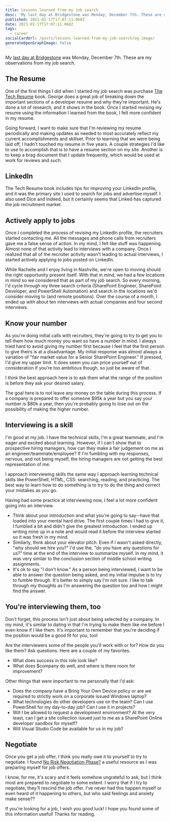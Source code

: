 ```yaml
---
title: Lessons learned from my job search
desc: 'My last day at Bridgestone was Monday, December 7th. These are my observations from my job search.'
published: 2021-01-17T17:07:11.068Z
date: 2021-01-17T17:07:11.068Z
tags:
  - career
socialCardUrl: /posts/lessons-learned-from-my-job-search/og-image/
generateOpenGraphImage: false
---
```

My [last day at Bridgestone](https://obsolete29.com/posts/lessons-learned-from-bridgestone/) was Monday, December 7th. These are my observations from my job search.

## The Resume

One of the first things I did when I started my job search was purchase [The Tech Resume](https://thetechresume.com/) book. George does a great job of breaking down the important sections of a developer resume and why they're important. He's done a lot of research, and it shows in the book. Once I started revising my resume using the information I learned from the book, I felt more confident in my resume.

Going forward, I want to make sure that I'm reviewing my resume periodically and making updates as needed to most accurately reflect my current accomplishments and skillset. Prior to learning that we were being laid off, I hadn't touched my resume in five years. A couple strategies I'd like to use to accomplish that is to have a resume section on my site. Another is to keep a brag document that I update frequently, which would be used at work for reviews and such.

## LinkedIn

The Tech Resume book includes tips for improving your LinkedIn profile, and it was the primary site I used to search for jobs and advertise myself. I also used Dice and Indeed, but it certainly seems that Linked has captured the job recruitment market.

## Actively apply to jobs

Once I completed the process of revising my LinkedIn profile, the recruiters started contacting me. All the messages and phone calls from recruiters gave me a false sense of action. In my mind, I felt like stuff was happening. Almost none of that activity lead to interviews with a company. Once I realized that all of the recruiter activity wasn't leading to actual interviews, I started actively applying to jobs posted on LinkedIn.

While Rachelle and I enjoy living in Nashville, we're open to moving should the right opportunity present itself. With that in mind, we had a few locations in mind so we considered that as part of my job search. So every morning, I'd cycle through my three search criteria (SharePoint Engineer, SharePoint Developer, and PowerShell Automation) and search in the locations we'd consider moving to (and remote positions). Over the course of a month, I ended up with about ten interviews with actual companies and four second interviews.

## Know your number

As you're doing initial calls with recruiters, they're going to try to get you to tell them how much money you want so have a number in mind. I always tried hard to avoid giving my number first because I feel that the first person to give theirs is at a disadvantage. My initial response was almost always a variation of "fair market value for a Senior SharePoint Engineer." If pressed, I'd give my upper limit. It does seem you can price yourself out of consideration if you're too ambitious though, so just be aware of that.

I think the best approach here is to ask them what the range of the position is before they ask your desired salary.

The goal here is to not leave any money on the table during this process. If a company is prepared to offer someone $95k a year but you say your number is $80k a year, then you're probably going to lose out on the possibility of making the higher number.

## Interviewing is a skill

I'm good at my job. I have the technical skills, I'm a great teammate, and I'm eager and excited about learning. However, if I can't show that to prospective hiring managers, how can they make a fair judgement on me as an engineer/teammate/employee? If I'm fumbling with my responses, nervous, and not being myself, the hiring managers are not getting the best representation of me.

I approach interviewing skills the same way I approach learning technical skills like PowerShell, HTML, CSS: searching, reading, and practicing. The best way to learn how to do something is to try to do the thing and correct your mistakes as you go.

Having had some practice at interviewing now, I feel a lot more confident going into an interview.

- Think about your introduction and what you're going to say--have that loaded into your mental hard drive. The first couple times I had to give it, I fumbled a bit and didn't give the greatest introduction. I ended up writing mine up in a note and would read it before the interview started so it was fresh in my mind.
- Similarly, think about your elevator pitch. Even if I wasn't asked directly, "why should we hire you?" I'd use the, "do you have any questions for us?" time at the end of the interview to summarize myself. In my mind, it was very similar to the conclusion section of middle school writing assignments.
- It's ok to say "I don't know." As a person being interviewed, I want to be able to answer the question being asked, and my initial impulse is to try to fumble through. It's better to simply say I'm not sure. I like to talk through my thoughts as I'm answering the question too and how I might find the answer.

## You're interviewing them, too

Don't forget, this process isn't just about being selected by a company. In my mind, it's similar to dating in that I'm trying to make them like me before I even know if I like them. It's important to remember that you're deciding if the position would be a good fit for you, too!

Are the interviewers some of the people you'll work with or for? How do you like them? Ask questions. Here are a couple of my favorites.

- What does success in this role look like?
- What does $company do well, and where is there room for improvement?

Other things that were important to me personally that I'd ask:

- Does the company have a Bring Your Own Device policy or are we required to strictly work on a corporate issued Windows laptop?
- What technologies do other developers use on the team? Can I use PowerShell for my day-to-day job? Can I use it in projects?
- Will I be allowed to request a development environment? At the very least, can I get a site collection issued just to me as a SharePoint Online developer sandbox for myself?
- Will Visual Studio Code be available for us in my job?

## Negotiate

Once you get a job offer, I think you really owe it to yourself to try to negotiate. I found [No Risk Negotiation Phase?](https://dev.to/candidateplanet/no-risk-negotiation-phrase-5f7g) a useful resource as I was preparing myself for job offers.

I know, for me, it's scary and it feels somehow ungrateful to ask, but I think most are prepared to negotiate to some extent. I worry that if I try to negotiate, they'll rescind the job offer. I've never had this happen myself or even heard of it happening to others, but who said feelings and anxiety make sense??

If you're looking for a job, I wish you good luck! I hope you found some of this information useful! Thanks for reading.
